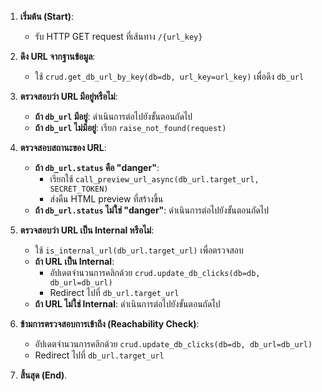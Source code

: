 
1. **เริ่มต้น (Start)**: 
   - รับ HTTP GET request ที่เส้นทาง `/{url_key}`

2. **ดึง URL จากฐานข้อมูล**:
   - ใช้ `crud.get_db_url_by_key(db=db, url_key=url_key)` เพื่อดึง `db_url`

3. **ตรวจสอบว่า URL มีอยู่หรือไม่**:
   - **ถ้า `db_url` มีอยู่**: ดำเนินการต่อไปยังขั้นตอนถัดไป
   - **ถ้า `db_url` ไม่มีอยู่**: เรียก `raise_not_found(request)`

4. **ตรวจสอบสถานะของ URL**:
   - **ถ้า `db_url.status` คือ "danger"**: 
     - เรียกใช้ `call_preview_url_async(db_url.target_url, SECRET_TOKEN)`
     - ส่งคืน HTML preview ที่สร้างขึ้น
   - **ถ้า `db_url.status` ไม่ใช่ "danger"**: ดำเนินการต่อไปยังขั้นตอนถัดไป

5. **ตรวจสอบว่า URL เป็น Internal หรือไม่**:
   - ใช้ `is_internal_url(db_url.target_url)` เพื่อตรวจสอบ
   - **ถ้า URL เป็น Internal**:
     - อัปเดตจำนวนการคลิกด้วย `crud.update_db_clicks(db=db, db_url=db_url)`
     - Redirect ไปที่ `db_url.target_url`
   - **ถ้า URL ไม่ใช่ Internal**: ดำเนินการต่อไปยังขั้นตอนถัดไป

6. **ข้ามการตรวจสอบการเข้าถึง (Reachability Check)**:
   - อัปเดตจำนวนการคลิกด้วย `crud.update_db_clicks(db=db, db_url=db_url)`
   - Redirect ไปที่ `db_url.target_url`

7. **สิ้นสุด (End)**.

